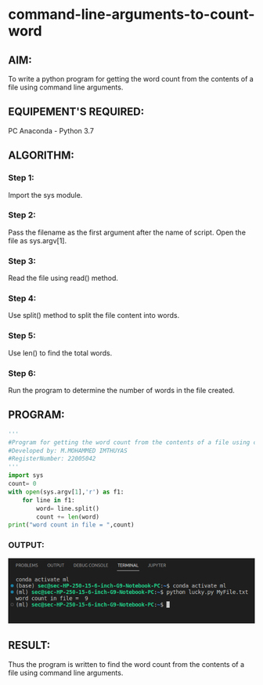 # command-line-arguments-to-count-word
## AIM:
To write a python program for getting the word count from the contents of a file using command line arguments.
## EQUIPEMENT'S REQUIRED: 
PC
Anaconda - Python 3.7
## ALGORITHM: 
### Step 1:

Import the sys module.
### Step 2:

Pass the filename as the first argument after the name of script. Open the file as sys.argv[1].
### Step 3:

Read the file using read() method.
### Step 4:

Use split() method to split the file content into words.
### Step 5:

Use len() to find the total words.
### Step 6:

Run the program to determine the number of words in the file created.

## PROGRAM:
```python
'''
#Program for getting the word count from the contents of a file using command line arguments.
#Developed by: M.MOHAMMED IMTHUYAS
#RegisterNumber: 22005042
'''
import sys
count= 0
with open(sys.argv[1],'r') as f1:
    for line in f1:
        word= line.split()
        count += len(word)
print("word count in file = ",count)
```
### OUTPUT:
![OUTPUT](./cla.png)



## RESULT:
Thus the program is written to find the word count from the contents of a file using command line arguments.
